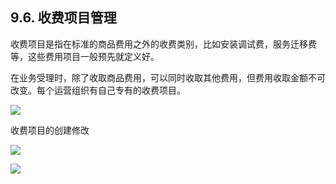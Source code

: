 ## 9.6. 收费项目管理

收费项目是指在标准的商品费用之外的收费类别，比如安装调试费，服务迁移费等，这些费用项目一般预先就定义好。

在业务受理时，除了收取商品费用，可以同时收取其他费用，但费用收取金额不可改变。每个运营组织有自己专有的收费项目。

![](http://static.toughcloud.net/toughsms/tc_20181206145124_3.png)


收费项目的创建修改

![](http://static.toughcloud.net/toughsms/tc_20181206145305_4.png)


![](http://static.toughcloud.net/toughsms/tc_20181206145350_5.png)